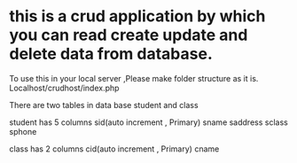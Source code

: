 # this is a crud application by which you can read create update and delete data from database.

To use this in your local server ,Please make folder structure as it is.
Localhost/crudhost/index.php

There are two tables in data base student and class 

student has 5 columns
sid(auto increment , Primary)
sname
saddress
sclass
sphone

class has 2 columns
cid(auto increment , Primary)
cname
